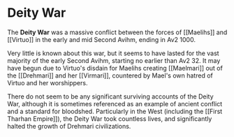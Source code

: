 # Deity War

The **Deity War** was a massive conflict between the forces of [[Maelihs]] and [[Virtuo]] in the early and mid Second Avihm, ending in Av2 1000. 

Very little is known about this war, but it seems to have lasted for the vast majority of the early Second Avihm, starting no earlier than Av2 32. It may have begun due to Virtuo's disdain for Maelihs creating [[Maelmari]] out of the [[Drehmari]] and her [[Virmari]], countered by Mael's own hatred of Virtuo and her worshippers.

There do not seem to be any significant surviving accounts of the Deity War, although it is sometimes referenced as an example of ancient conflict and a standard for bloodshed. Particularly in the West (including the [[First Tharhan Empire]]), the Deity War took countless lives, and significantly halted the growth of Drehmari civilizations. 
